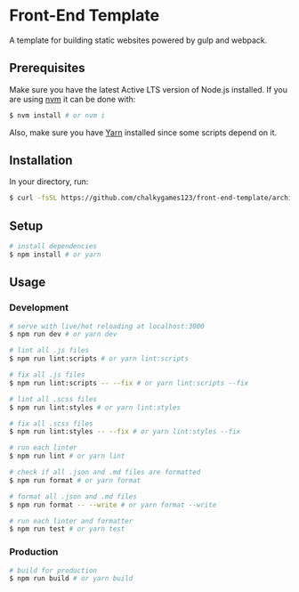# Front-End Template

A template for building static websites powered by gulp and webpack.

## Prerequisites

Make sure you have the latest Active LTS version of Node.js installed. If you are using [nvm](https://github.com/creationix/nvm) it can be done with:

```bash
$ nvm install # or nvm i
```

Also, make sure you have [Yarn](https://yarnpkg.com) installed since some scripts depend on it.

## Installation

In your directory, run:

```bash
$ curl -fsSL https://github.com/chalkygames123/front-end-template/archive/master.tar.gz | tar -xz --strip-components=1
```

## Setup

```bash
# install dependencies
$ npm install # or yarn
```

## Usage

### Development

```bash
# serve with live/hot reloading at localhost:3000
$ npm run dev # or yarn dev

# lint all .js files
$ npm run lint:scripts # or yarn lint:scripts

# fix all .js files
$ npm run lint:scripts -- --fix # or yarn lint:scripts --fix

# lint all .scss files
$ npm run lint:styles # or yarn lint:styles

# fix all .scss files
$ npm run lint:styles -- --fix # or yarn lint:styles --fix

# run each linter
$ npm run lint # or yarn lint

# check if all .json and .md files are formatted
$ npm run format # or yarn format

# format all .json and .md files
$ npm run format -- --write # or yarn format --write

# run each linter and formatter
$ npm run test # or yarn test
```

### Production

```bash
# build for production
$ npm run build # or yarn build
```
